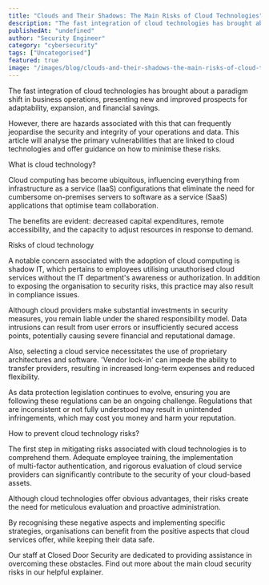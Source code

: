 ```yaml
---
title: "Clouds and Their Shadows: The Main Risks of Cloud Technologies"
description: "The fast integration of cloud technologies has brought about a paradigm shift in business operations, presenting new and improved prospects for adaptability, ex..."
publishedAt: "undefined"
author: "Security Engineer"
category: "cybersecurity"
tags: ["Uncategorised"]
featured: true
image: "/images/blog/clouds-and-their-shadows-the-main-risks-of-cloud-technologies-featured.jpg"
---
```


The fast integration of cloud technologies has brought about a paradigm shift in business operations, presenting new and improved prospects for adaptability, expansion, and financial savings. 

However, there are hazards associated with this that can frequently jeopardise the security and integrity of your operations and data. This article will analyse the primary vulnerabilities that are linked to cloud technologies and offer guidance on how to minimise these risks.

What is cloud technology?

Cloud computing has become ubiquitous, influencing everything from infrastructure as a service (IaaS) configurations that eliminate the need for cumbersome on-premises servers to software as a service (SaaS) applications that optimise team collaboration. 

The benefits are evident: decreased capital expenditures, remote accessibility, and the capacity to adjust resources in response to demand.

Risks of cloud technology

A notable concern associated with the adoption of cloud computing is shadow IT, which pertains to employees utilising unauthorised cloud services without the IT department's awareness or authorization. In addition to exposing the organisation to security risks, this practice may also result in compliance issues.

Although cloud providers make substantial investments in security measures, you remain liable under the shared responsibility model. Data intrusions can result from user errors or insufficiently secured access points, potentially causing severe financial and reputational damage.

Also, selecting a cloud service necessitates the use of proprietary architectures and software. 'Vendor lock-in' can impede the ability to transfer providers, resulting in increased long-term expenses and reduced flexibility.

As data protection legislation continues to evolve, ensuring you are following these regulations can be an ongoing challenge. Regulations that are inconsistent or not fully understood may result in unintended infringements, which may cost you money and harm your reputation.

How to prevent cloud technology risks?

The first step in mitigating risks associated with cloud technologies is to comprehend them. Adequate employee training, the implementation of multi-factor authentication, and rigorous evaluation of cloud service providers can significantly contribute to the security of your cloud-based assets.

Although cloud technologies offer obvious advantages, their risks create the need for meticulous evaluation and proactive administration. 

By recognising these negative aspects and implementing specific strategies, organisations can benefit from the positive aspects that cloud services offer, while keeping their data safe.

Our staff at Closed Door Security are dedicated to providing assistance in overcoming these obstacles. Find out more about the main cloud security risks in our helpful explainer.
